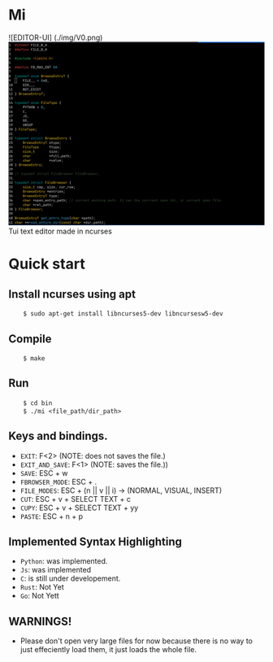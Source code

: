 # Mi
![EDITOR-UI] (./img/V0.png)
![EDITOR-UI1](./img/V1.png)
Tui text editor made in ncurses

# Quick start

## Install ncurses using apt
```console
    $ sudo apt-get install libncurses5-dev libncursesw5-dev
```
## Compile

```console
    $ make
```

## Run
```console
    $ cd bin
    $ ./mi <file_path/dir_path>
```

## Keys and bindings.
- `EXIT`: F<2> (NOTE: does not saves the file.)
- `EXIT_AND_SAVE`: F<1> (NOTE: saves the file.))
- `SAVE`: ESC + w
- `FBROWSER_MODE`: ESC + .
- `FILE_MODES`: ESC + (n || v || i) -> (NORMAL, VISUAL, INSERT)
- `CUT`: ESC + v + SELECT TEXT + c
- `CUPY`: ESC + v + SELECT TEXT + yy
- `PASTE`: ESC + n + p

## Implemented Syntax Highlighting
- `Python`: was implemented. 
- `Js`: was implemented
- `C`: is still under developement.
- `Rust`: Not Yet
- `Go`: Not Yett

## WARNINGS!
- Please don't open very large files for now because there is no way to just effeciently load them, it just loads the whole file.
